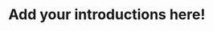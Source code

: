 <!--
SPDX-FileCopyrightText: 2022 Zoldorf <silvertorch5@gmail.com>
SPDX-FileCopyrightText: 2025 taydeo <td12233a@gmail.com>

SPDX-License-Identifier: MIT
-->

# Add your introductions here!
